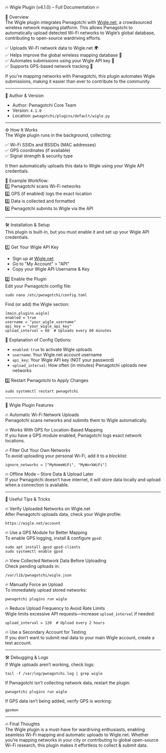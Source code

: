 🔥 Wigle Plugin (v4.1.0) – Full Documentation 🔥  

📌 Overview  
The Wigle plugin integrates Pwnagotchi with [Wigle.net](https://wigle.net), a crowdsourced wireless network mapping platform. This allows Pwnagotchi to automatically upload detected Wi-Fi networks to Wigle’s global database, contributing to open-source wardriving efforts.  

✅ Uploads Wi-Fi network data to Wigle.net 🌍  
✅ Helps improve the global wireless mapping database 📡  
✅ Automates submissions using your Wigle API key 🔑  
✅ Supports GPS-based network tracking 📍  

If you're mapping networks with Pwnagotchi, this plugin automates Wigle submissions, making it easier than ever to contribute to the community.  

---

👤 Author & Version  
- Author: Pwnagotchi Core Team  
- Version: `4.1.0`  
- Location: `pwnagotchi/plugins/default/wigle.py`  

---

⚙️ How It Works  
The Wigle plugin runs in the background, collecting:  

✅ Wi-Fi SSIDs and BSSIDs (MAC addresses)  
✅ GPS coordinates (if available)  
✅ Signal strength & security type  

It then automatically uploads this data to Wigle using your Wigle API credentials.  

📌 Example Workflow:  
1️⃣ Pwnagotchi scans Wi-Fi networks  
2️⃣ GPS (if enabled) logs the exact location  
3️⃣ Data is collected and formatted  
4️⃣ Pwnagotchi submits to Wigle via the API  

---

🛠️ Installation & Setup  
This plugin is built-in, but you must enable it and set up your Wigle API credentials.  

1️⃣ Get Your Wigle API Key  
- Sign up at [Wigle.net](https://wigle.net)  
- Go to "My Account" > "API"  
- Copy your Wigle API Username & Key  

2️⃣ Enable the Plugin  
Edit your Pwnagotchi config file:  

	sudo nano /etc/pwnagotchi/config.toml  

Find (or add) the Wigle section:  

	[main.plugins.wigle]
	enabled = true
	username = "your_wigle_username"
	api_key = "your_wigle_api_key"
	upload_interval = 60  # Uploads every 60 minutes  

📌 Explanation of Config Options:  
- `enabled`: `true` to activate Wigle uploads  
- `username`: Your Wigle.net account username  
- `api_key`: Your Wigle API key (NOT your password)  
- `upload_interval`: How often (in minutes) Pwnagotchi uploads new networks  

3️⃣ Restart Pwnagotchi to Apply Changes  

	sudo systemctl restart pwnagotchi  

---

📂 Wigle Plugin Features  

🔥 Automatic Wi-Fi Network Uploads  
Pwnagotchi scans networks and submits them to Wigle automatically.  

🔥 Works With GPS for Location-Based Mapping  
If you have a GPS module enabled, Pwnagotchi logs exact network locations.  

🔥 Filter Out Your Own Networks  
To avoid uploading your personal Wi-Fi, add it to a blocklist:  

	ignore_networks = ["MyHomeWiFi", "MyWorkWiFi"]  

🔥 Offline Mode – Store Data & Upload Later  
If your Pwnagotchi doesn’t have internet, it will store data locally and upload when a connection is available.  

---

🚀 Useful Tips & Tricks  

🔥 Verify Uploaded Networks on Wigle.net  
After Pwnagotchi uploads data, check your Wigle profile:  

	https://wigle.net/account  

🔥 Use a GPS Module for Better Mapping  
To enable GPS logging, install & configure `gpsd`:  

	sudo apt install gpsd gpsd-clients  
	sudo systemctl enable gpsd  

🔥 View Collected Network Data Before Uploading  
Check pending uploads in:  

	/var/lib/pwnagotchi/wigle.json  

🔥 Manually Force an Upload  
To immediately upload stored networks:  

	pwnagotchi plugins run wigle  

🔥 Reduce Upload Frequency to Avoid Rate Limits  
Wigle limits excessive API requests—increase `upload_interval` if needed:  

	upload_interval = 120  # Upload every 2 hours  

🔥 Use a Secondary Account for Testing  
If you don’t want to submit real data to your main Wigle account, create a test account.  

---

🛠️ Debugging & Logs  
If Wigle uploads aren’t working, check logs:  

	tail -f /var/log/pwnagotchi.log | grep wigle  

If Pwnagotchi isn’t collecting network data, restart the plugin:  

	pwnagotchi plugins run wigle  

If GPS data isn’t being added, verify GPS is working:  

	gpsmon  

---

🔥 Final Thoughts  
The Wigle plugin is a must-have for wardriving enthusiasts, enabling seamless Wi-Fi mapping and automatic uploads to Wigle.net. Whether you’re mapping networks in your city or contributing to global open-source Wi-Fi research, this plugin makes it effortless to collect & submit data.  
